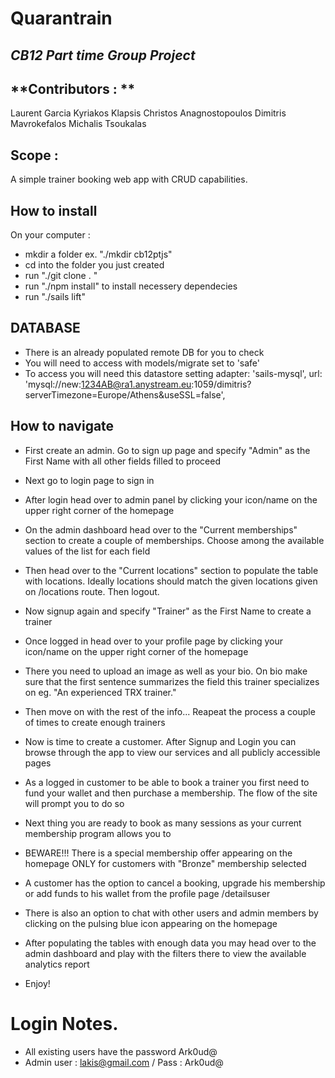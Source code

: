 # Quarantrain

## *CB12 Part time Group Project*

## **Contributors : **
Laurent Garcia
Kyriakos Klapsis
Christos Anagnostopoulos
Dimitris Mavrokefalos
Michalis Tsoukalas


## Scope : 

A simple trainer booking web app with CRUD capabilities. 

 ## How to install

On your computer :
* mkdir a folder ex. "./mkdir cb12ptjs"
* cd into the folder you just created
* run "./git clone <repository url> . "
* run "./npm install" to install necessery dependecies
* run "./sails lift"

 ## DATABASE

 * There is an already populated remote DB for you to check
 * You will need to access with models/migrate set to 'safe'
 * To access you will need this datastore setting
    adapter: 'sails-mysql', 
    url: 'mysql://new:1234AB@ra1.anystream.eu:1059/dimitris?serverTimezone=Europe/Athens&useSSL=false', 

 ## How to navigate
 
* First create an admin. Go to sign up page and specify "Admin" as the First Name with all other fields filled to proceed

* Next go to login page to sign in

* After login head over to admin panel by clicking your icon/name on the upper right corner of the homepage

* On the admin dashboard head over to the "Current memberships" section to create a couple of memberships. Choose among the available values of the list for each field

* Then head over to the "Current locations" section to populate the table with locations. Ideally locations should match the given locations given on /locations route. Then logout.

* Now signup again and specify "Trainer" as the First Name to create a trainer

* Once logged in head over to your profile page by clicking your icon/name on the upper right corner of the homepage

* There you need to upload an image as well as your bio. On bio make sure that the first sentence summarizes the field this trainer specializes on eg. "An experienced TRX trainer." 

* Then move on with the rest of the info... Reapeat the process a couple of times to create enough trainers

* Now is time to create a customer. After Signup and Login you can browse through the app to view our services and all publicly accessible pages

* As a logged in customer to be able to book a trainer you first need to fund your wallet and then purchase a membership. The flow of the site will prompt you to do so

* Next thing you are ready to book as many sessions as your current membership program allows you to

* BEWARE!!! There is a special membership offer appearing on the homepage ONLY for customers with "Bronze" membership selected

* A customer has the option to cancel a booking, upgrade his membership or add funds to his wallet from the profile page /detailsuser

* There is also an option to chat with other users and admin members by clicking on the pulsing blue icon appearing on the homepage

* After populating the tables with enough data you may head over to the admin dashboard and play with the filters there to view the available analytics report

* Enjoy!

# Login Notes. 
* All existing users have the password Ark0ud@
* Admin user : lakis@gmail.com / Pass : Ark0ud@

